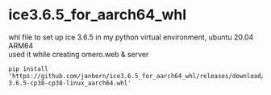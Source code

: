 # ice3.6.5_for_aarch64_whl
whl file to set up ice 3.6.5 in my python virtual environment, ubuntu 20.04 ARM64    
used it while creating omero.web & server
```
pip install 'https://github.com/janbern/ice3.6.5_for_aarch64_whl/releases/download/aarch64/zeroc_ice-3.6.5-cp38-cp38-linux_aarch64.whl'
```
